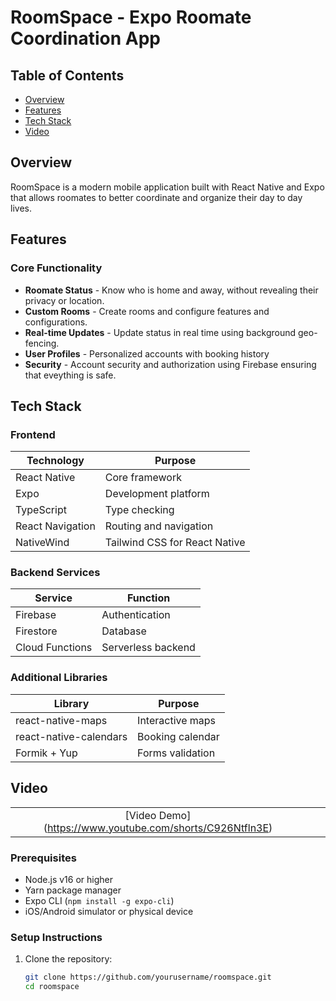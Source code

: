 # RoomSpace - Expo Roomate Coordination App


## Table of Contents
- [Overview](#-overview)
- [Features](#-features)
- [Tech Stack](#-tech-stack)
- [Video](#-video)

## Overview
RoomSpace is a modern mobile application built with React Native and Expo that allows roomates to better coordinate and organize their day to day lives.

## Features

### Core Functionality
- **Roomate Status** - Know who is home and away, without revealing their privacy or location.
- **Custom Rooms** - Create rooms and configure features and configurations.
- **Real-time Updates** - Update status in real time using background geo-fencing.
- **User Profiles** - Personalized accounts with booking history
- **Security** - Account security and authorization using Firebase ensuring that eveything is safe.

##  Tech Stack

### Frontend
| Technology | Purpose |
|------------|---------|
| React Native | Core framework |
| Expo | Development platform |
| TypeScript | Type checking |
| React Navigation | Routing and navigation |
| NativeWind | Tailwind CSS for React Native |

### Backend Services
| Service | Function |
|---------|----------|
| Firebase | Authentication |
| Firestore | Database |
| Cloud Functions | Serverless backend |

### Additional Libraries
| Library | Purpose |
|---------|---------|
| react-native-maps | Interactive maps |
| react-native-calendars | Booking calendar |
| Formik + Yup | Forms validation |

## Video
| | | |
|:-------------------------:|:-------------------------:|:-------------------------:|
| [Video Demo] (https://www.youtube.com/shorts/C926Ntfln3E)

### Prerequisites
- Node.js v16 or higher
- Yarn package manager
- Expo CLI (`npm install -g expo-cli`)
- iOS/Android simulator or physical device

### Setup Instructions
1. Clone the repository:
   ```bash
   git clone https://github.com/yourusername/roomspace.git
   cd roomspace
